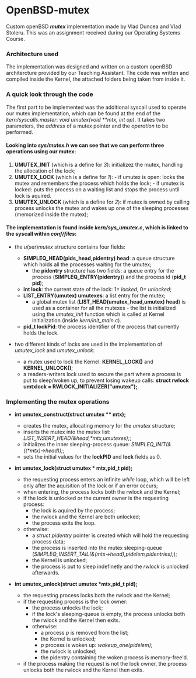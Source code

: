 # OpenBSD-mutex
Custom openBSD **_mutex_** implementation made by Vlad Duncea and Vlad Stoleru. This was an assignment received during our Operating Systems Course.

### Architecture used
The implementation was designed and written on a custom openBSD architercture provided by our Teaching Assistant.
The code was written and compiled inside the Kernel, the attached folders being taken from inside it.

### A quick look through the code
The first part to be implemented was the additional syscall used to operate our mutex implementation, which can be found at the end of the _kern/syscalls.master_: _void umutex(void \**mtx, int op)_. It takes two parameters, the _address_ of a mutex pointer and the _operation_ to be performed.

#### Looking into _sys/mutex.h_ we can see that we can perform three operations using our mutex:
1. **UMUTEX_INIT** (which is a define for _3_): initializez the mutex, handling the allocation of the lock;
2. **UMUTEX_LOCK** (which is a define for _1_): - if umutex is open: locks the mutex and remembers the process which holds the lock;
                                                - if umutex is locked: puts the process on a waiting list and stops the process until lock is aquired. 
3. **UMUTEX_UNLOCK** (which is a define for _2_): if mutex is owned by calling process unlocks the mutex and wakes up one of the sleeping processes (memorized inside the mutex);

#### The implementation is found inside _kern/sys\_umutex.c_, which is linked to the syscall within _conf/files_:
- the _u_(ser)_mutex_ structure contains four fields:
  - **SIMPLEQ_HEAD(pids_head,pidentry) head**: a queue structure which holds all the processes waiting for the umutex;
    - the **pidentry** structure has two fields: a queue entry for the process (**SIMPLEQ_ENTRY(pidentry)**) and the process id (**pid_t pid**);
  - **int lock**: the current state of the lock: 1= _locked_, 0= _unlocked_;
  - **LIST_ENTRY(umutex) umutexes**: a list entry for the mutex;
    - a global mutex list (**LIST_HEAD(umutex_head,umutex) head**) is used as a container for all the mutexes - the list is initialized using the _umutex\_init_ function which is called at Kernel initialization (inside _kern/init\_main.c_).
  - **pid_t lockPid**: the process identifier of the process that currently holds the lock.
  
- two different kinds of locks are used in the implementation of _umutex\_lock_ and _umutex\_unlock_:
  - a mutex used to lock the Kernel: **KERNEL_LOCK()** and **KERNEL_UNLOCK()**;
  - a readers-writers lock used to secure the part where a process is put to sleep/woken up, to prevent losing wakeup calls: **struct rwlock umtxlock = RWLOCK_INITIALIZER("umutex");**.

### Implementing the mutex operations
- **int umutex\_construct(struct umutex \*\* mtx);**
  - creates the mutex, allocating memory for the _umutex_ structure;
  - inserts the mutex into the mutex list: _LIST_INSERT\_HEAD(&head,\*mtx,umutexes);_;
  - initializes the inner sleeping-process queue: _SIMPLEQ\_INIT(&((\*mtx)->head));_;
  - sets the initial values for the **lockPID** and **lock** fields as 0.
  
- **int umutex\_lock(struct umutex \* mtx,pid_t pid);**
  - the requesting process enters an infinite _while_ loop, which will be left only after the aquisition of the lock or if an error occurs;
  - when entering, the process locks both the rwlock and the Kernel;
  - if the lock is unlocked or the current owner is the requesting process:
    - the lock is aquired by the process;
    - the rwlock and the Kernel are both unlocked;
    - the process exits the loop.
  - otherwise:
    - a _struct pidentry_ pointer is created which will hold the requesting process data;
    - the process is inserted into the mutex sleeping-queue (_SIMPLEQ_INSERT\_TAIL(&(mtx->head),pidelem,pidentries);_);
    - the Kernel is unlocked;
    - the process is put to sleep indefinetly and the _rwlock_ is unlocked afterwards.

- **int umutex\_unlock(struct umutex \*mtx,pid_t pid);**
  - the requesting process locks both the rwlock and the Kernel;
  - if the requesting process is the lock owner:
    - the process unlocks the lock;
    - if the lock's sleeping-queue is empty, the process unlocks both the rwlock and the Kernel then exits.
    - otherwise:
      - a process _p_ is removed from the list;
      - the Kernel is unlocked;
      - _p_ process is woken up: _wakeup_one(pidelem)_;
      - the rwlock is unlocked;
      - the pidentry containing the woken process is memory-free'd.
  - if the process making the request is not the lock owner, the process unlocks both the rwlock and the Kernel then exits.
      
